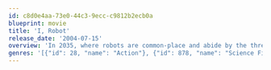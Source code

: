 ```yaml
---
id: c8d0e4aa-73e0-44c3-9ecc-c9812b2ecb0a
blueprint: movie
title: 'I, Robot'
release_date: '2004-07-15'
overview: 'In 2035, where robots are common-place and abide by the three laws of robotics, a techno-phobic cop investigates an apparent suicide. Suspecting that a robot may be responsible for the death, his investigation leads him to believe that humanity may be in danger.'
genres: '[{"id": 28, "name": "Action"}, {"id": 878, "name": "Science Fiction"}]'
---
```

